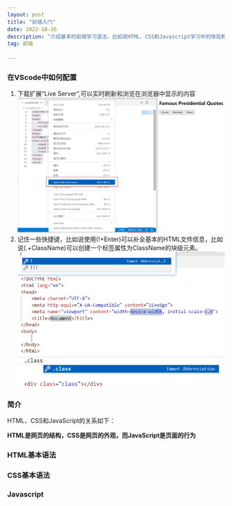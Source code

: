 ```yaml
---
layout: post
title: "前端入门"
date: 2022-10-26 
description: "介绍基本的前端学习语法，比如说HTML，CSS和Javascript学习中的体验和收获"
tag: 前端

---   
```


### 在VScode中如何配置

1. 下载扩展“Live Server”,可以实时刷新和浏览在浏览器中显示的内容
   ![live server](/images/posts/2022-10-26-前端入门/live%20Server.jpg)
2. 记住一些快捷键，比如说使用(!+Enter)可以补全基本的HTML文件信息，比如说(.+ClassName)可以创建一个标签属性为ClassName的块级元素。
   ![!+Enter](/images/posts/2022-10-26-前端入门/开头模板.jpg)
   ![.+ClassName](/images/posts/2022-10-26-前端入门/class.jpg)


### 简介

HTML、CSS和JavaScript的关系如下：

**HTML是网页的结构，CSS是网页的外观，而JavaScript是页面的行为**

### HTML基本语法


### CSS基本语法

### Javascript